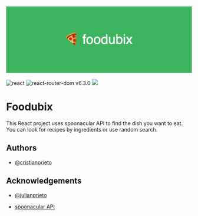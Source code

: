 ![Logo](banner.png)

![react](https://img.shields.io/badge/React-20232A?style=for-the-badge&logo=react&logoColor=61DAFB)
![react-router-dom v6.3.0](https://img.shields.io/badge/React_Router-CA4245?style=for-the-badge&logo=react-router&logoColor=white)
![](https://img.shields.io/github/repo-size/cristian-prieto/foodubix)

# Foodubix

This React project uses spoonacular API to find the dish you want to eat. You can look for recipes by ingredients or use random search.

## Authors

- [@cristianprieto](https://github.com/Cristian-Prieto)

## Acknowledgements

- [@julianprieto](https://github.com/julianprieto-dev)

- [spoonacular API](https://spoonacular.com/food-api)

